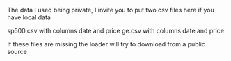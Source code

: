 The data I used being private, I invite you to put two csv files here if you have local data

sp500.csv with columns date and price
ge.csv with columns date and price

If these files are missing the loader will try to download from a public source
